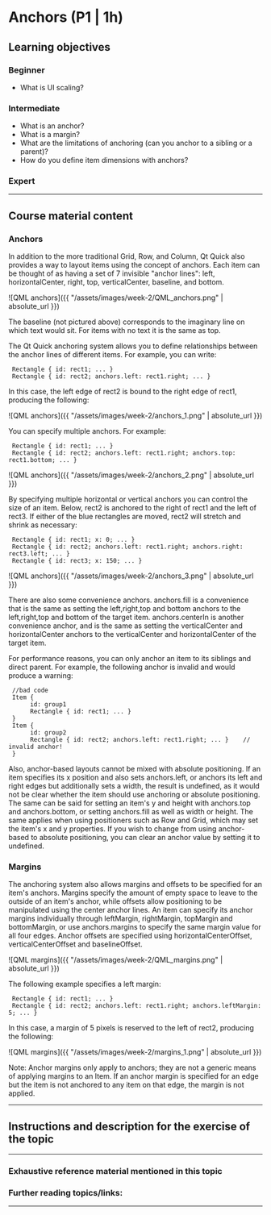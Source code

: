 # Anchors (P1 | 1h)

## Learning objectives

### Beginner

* What is UI scaling?

### Intermediate

* What is an anchor?
* What is a margin?
* What are the limitations of anchoring (can you anchor to a sibling or a parent)?
* How do you define item dimensions with anchors?


### Expert


***

## Course material content

### Anchors

In addition to the more traditional Grid, Row, and Column, Qt Quick also provides a way to layout items using the concept of anchors. Each item can be thought of as having a set of 7 invisible "anchor lines": left, horizontalCenter, right, top, verticalCenter, baseline, and bottom.

![QML anchors]({{ "/assets/images/week-2/QML_anchors.png" | absolute_url }})

The baseline (not pictured above) corresponds to the imaginary line on which text would sit. For items with no text it is the same as top.

The Qt Quick anchoring system allows you to define relationships between the anchor lines of different items. For example, you can write:

     Rectangle { id: rect1; ... }
     Rectangle { id: rect2; anchors.left: rect1.right; ... }

In this case, the left edge of rect2 is bound to the right edge of rect1, producing the following:

![QML anchors]({{ "/assets/images/week-2/anchors_1.png" | absolute_url }})

You can specify multiple anchors. For example:

     Rectangle { id: rect1; ... }
     Rectangle { id: rect2; anchors.left: rect1.right; anchors.top: rect1.bottom; ... }

![QML anchors]({{ "/assets/images/week-2/anchors_2.png" | absolute_url }})

By specifying multiple horizontal or vertical anchors you can control the size of an item. Below, rect2 is anchored to the right of rect1 and the left of rect3. If either of the blue rectangles are moved, rect2 will stretch and shrink as necessary:

     Rectangle { id: rect1; x: 0; ... }
     Rectangle { id: rect2; anchors.left: rect1.right; anchors.right: rect3.left; ... }
     Rectangle { id: rect3; x: 150; ... }

![QML anchors]({{ "/assets/images/week-2/anchors_3.png" | absolute_url }})

There are also some convenience anchors. anchors.fill is a convenience that is the same as setting the left,right,top and bottom anchors to the left,right,top and bottom of the target item. anchors.centerIn is another convenience anchor, and is the same as setting the verticalCenter and horizontalCenter anchors to the verticalCenter and horizontalCenter of the target item.

For performance reasons, you can only anchor an item to its siblings and direct parent. For example, the following anchor is invalid and would produce a warning:

     //bad code
     Item {
          id: group1
          Rectangle { id: rect1; ... }
     }
     Item {
          id: group2
          Rectangle { id: rect2; anchors.left: rect1.right; ... }    // invalid anchor!
     }

Also, anchor-based layouts cannot be mixed with absolute positioning. If an item specifies its x position and also sets anchors.left, or anchors its left and right edges but additionally sets a width, the result is undefined, as it would not be clear whether the item should use anchoring or absolute positioning. The same can be said for setting an item's y and height with anchors.top and anchors.bottom, or setting anchors.fill as well as width or height. The same applies when using positioners such as Row and Grid, which may set the item's x and y properties. If you wish to change from using anchor-based to absolute positioning, you can clear an anchor value by setting it to undefined.

### Margins

The anchoring system also allows margins and offsets to be specified for an item's anchors. Margins specify the amount of empty space to leave to the outside of an item's anchor, while offsets allow positioning to be manipulated using the center anchor lines. An item can specify its anchor margins individually through leftMargin, rightMargin, topMargin and bottomMargin, or use anchors.margins to specify the same margin value for all four edges. Anchor offsets are specified using horizontalCenterOffset, verticalCenterOffset and baselineOffset.

![QML margins]({{ "/assets/images/week-2/QML_margins.png" | absolute_url }})

The following example specifies a left margin:

     Rectangle { id: rect1; ... }
     Rectangle { id: rect2; anchors.left: rect1.right; anchors.leftMargin: 5; ... }

In this case, a margin of 5 pixels is reserved to the left of rect2, producing the following:

![QML margins]({{ "/assets/images/week-2/margins_1.png" | absolute_url }})

Note: Anchor margins only apply to anchors; they are not a generic means of applying margins to an Item. If an anchor margin is specified for an edge but the item is not anchored to any item on that edge, the margin is not applied.

***

## Instructions and description for the exercise of the topic


***

### Exhaustive reference material mentioned in this topic


### Further reading topics/links:


***
